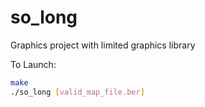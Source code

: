 # so_long
Graphics project with limited graphics library


To Launch:

```bash
make
./so_long [valid_map_file.ber]
```
